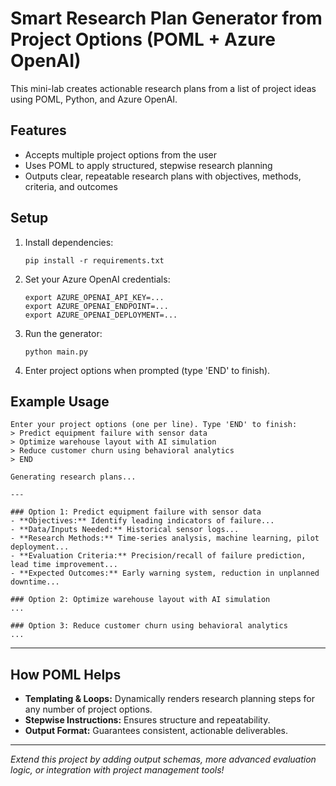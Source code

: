 # Smart Research Plan Generator from Project Options (POML + Azure OpenAI)

This mini-lab creates actionable research plans from a list of project ideas using POML, Python, and Azure OpenAI.

## Features

- Accepts multiple project options from the user
- Uses POML to apply structured, stepwise research planning
- Outputs clear, repeatable research plans with objectives, methods, criteria, and outcomes

## Setup

1. Install dependencies:
   ```
   pip install -r requirements.txt
   ```
2. Set your Azure OpenAI credentials:
   ```
   export AZURE_OPENAI_API_KEY=...
   export AZURE_OPENAI_ENDPOINT=...
   export AZURE_OPENAI_DEPLOYMENT=...
   ```
3. Run the generator:
   ```
   python main.py
   ```
4. Enter project options when prompted (type 'END' to finish).

## Example Usage

```
Enter your project options (one per line). Type 'END' to finish:
> Predict equipment failure with sensor data
> Optimize warehouse layout with AI simulation
> Reduce customer churn using behavioral analytics
> END

Generating research plans...

---

### Option 1: Predict equipment failure with sensor data
- **Objectives:** Identify leading indicators of failure...
- **Data/Inputs Needed:** Historical sensor logs...
- **Research Methods:** Time-series analysis, machine learning, pilot deployment...
- **Evaluation Criteria:** Precision/recall of failure prediction, lead time improvement...
- **Expected Outcomes:** Early warning system, reduction in unplanned downtime...

### Option 2: Optimize warehouse layout with AI simulation
...

### Option 3: Reduce customer churn using behavioral analytics
...
```

---

## How POML Helps

- **Templating & Loops:** Dynamically renders research planning steps for any number of project options.
- **Stepwise Instructions:** Ensures structure and repeatability.
- **Output Format:** Guarantees consistent, actionable deliverables.

---

*Extend this project by adding output schemas, more advanced evaluation logic, or integration with project management tools!*